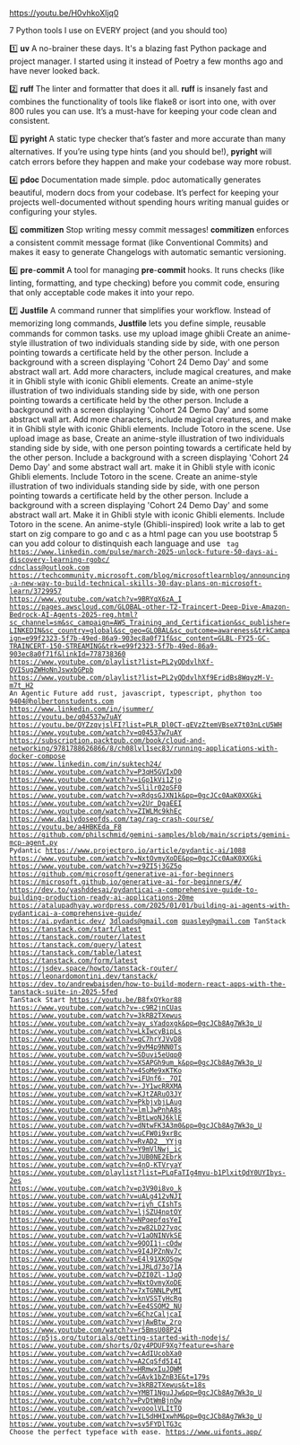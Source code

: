https://youtu.be/H0vhkoXljq0

7 Python tools I use on EVERY project (and you should too)
 
1️⃣ 𝐮𝐯
A no-brainer these days. It's a blazing fast Python package and project manager. I started using it instead of Poetry a few months ago and have never looked back.
 
2️⃣ 𝐫𝐮𝐟𝐟
The linter and formatter that does it all. 𝐫𝐮𝐟𝐟 is insanely fast and combines the functionality of tools like flake8 or isort into one, with over 800 rules you can use. It’s a must-have for keeping your code clean and consistent.
 
3️⃣ 𝐩𝐲𝐫𝐢𝐠𝐡𝐭
A static type checker that’s faster and more accurate than many alternatives. If you’re using type hints (and you should be!), 𝐩𝐲𝐫𝐢𝐠𝐡𝐭 will catch errors before they happen and make your codebase way more robust.
 
4️⃣ 𝐩𝐝𝐨𝐜
Documentation made simple. pdoc automatically generates beautiful, modern docs from your codebase. It’s perfect for keeping your projects well-documented without spending hours writing manual guides or configuring your styles.
 
5️⃣ 𝐜𝐨𝐦𝐦𝐢𝐭𝐢𝐳𝐞𝐧
Stop writing messy commit messages! 𝐜𝐨𝐦𝐦𝐢𝐭𝐢𝐳𝐞𝐧 enforces a consistent commit message format (like Conventional Commits) and makes it easy to generate Changelogs with automatic semantic versioning.
 
6️⃣ 𝐩𝐫𝐞-𝐜𝐨𝐦𝐦𝐢𝐭
A tool for managing 𝐩𝐫𝐞-𝐜𝐨𝐦𝐦𝐢𝐭 hooks. It runs checks (like linting, formatting, and type checking) before you commit code, ensuring that only acceptable code makes it into your repo.
 
7️⃣ 𝐉𝐮𝐬𝐭𝐟𝐢𝐥𝐞
A command runner that simplifies your workflow. Instead of memorizing long commands, 𝐉𝐮𝐬𝐭𝐟𝐢𝐥𝐞 lets you define simple, reusable commands for common tasks.
use my upload image
ghibli
Create an anime-style illustration of two individuals standing side by side, with one person pointing towards a certificate held by the other person. Include a background with a screen displaying 'Cohort 24 Demo Day' and some abstract wall art. Add more characters, include magical creatures, and make it in Ghibli style with iconic Ghibli elements.
Create an anime-style illustration of two individuals standing side by side, with one person pointing towards a certificate held by the other person. Include a background with a screen displaying 'Cohort 24 Demo Day' and some abstract wall art. Add more characters, include magical creatures, and make it in Ghibli style with iconic Ghibli elements. Include Totoro in the scene.
Use upload image as base, Create an anime-style illustration of two individuals standing side by side, with one person pointing towards a certificate held by the other person. Include a background with a screen displaying 'Cohort 24 Demo Day' and some abstract wall art. make it in Ghibli style with iconic Ghibli elements. Include Totoro in the scene.
Create an anime-style illustration of two individuals standing side by side, with one person pointing towards a certificate held by the other person. Include a background with a screen displaying 'Cohort 24 Demo Day' and some abstract wall art. Make it in Ghibli style with iconic Ghibli elements. Include Totoro in the scene.
An anime-style (Ghibli-inspired) look
write a lab to get start on zig
compare to go and c as a html page
can you use bootstrap 5
can you add colour to distinquish each language and use <code> tag 
https://www.linkedin.com/pulse/march-2025-unlock-future-50-days-ai-discovery-learning-rgobc/
cdnclass@outlook.com
https://techcommunity.microsoft.com/blog/microsoftlearnblog/announcing-a-new-way-to-build-technical-skills-30-day-plans-on-microsoft-learn/3729957
https://www.youtube.com/watch?v=9BRYqX6zA_I
https://pages.awscloud.com/GLOBAL-other-T2-Traincert-Deep-Dive-Amazon-Bedrock-AI-Agents-2025-reg.html?sc_channel=sm&sc_campaign=AWS_Training_and_Certification&sc_publisher=LINKEDIN&sc_country=global&sc_geo=GLOBAL&sc_outcome=awareness&trkCampaign=e99f2323-5f7b-49ed-86a9-903ec8a0f71f&sc_content=GLBL-FY25-GC-TRAINCERT-150-STREAMING&trk=e99f2323-5f7b-49ed-86a9-903ec8a0f71f&linkId=778738360
https://www.youtube.com/playlist?list=PL2yQDdvlhXf-QVISugZWHoNnJswxbGPpb
https://www.youtube.com/playlist?list=PL2yQDdvlhXf9EridBs8WqyzM-V-m7t_H2
An Agentic Future
add rust, javascript, typescript, phython too
9404@holbertonstudents.com
https://www.linkedin.com/in/jsummer/
https://youtu.be/q04537w7uAY
https://youtu.be/QYZzqvjslFI?list=PLR_Dl0CT-qEVzZtemVBseX7t03nLcU5WH
https://www.youtube.com/watch?v=q04537w7uAY
https://subscription.packtpub.com/book/cloud-and-networking/9781788626866/8/ch08lvl1sec83/running-applications-with-docker-compose
https://www.linkedin.com/in/suktech24/
https://www.youtube.com/watch?v=P3qH5GVIxD0
https://www.youtube.com/watch?v=iGp1kVi1Zjo
https://www.youtube.com/watch?v=Slilr02pSF0
https://www.youtube.com/watch?v=xRdgsGJXN1k&pp=0gcJCc0AaK0XXGki
https://www.youtube.com/watch?v=v2Ur_DgaEEI
https://www.youtube.com/watch?v=ZIWLMc9khEc
https://www.dailydoseofds.com/tag/rag-crash-course/
https://youtu.be/a4HBKEda_F8
https://github.com/philschmid/gemini-samples/blob/main/scripts/gemini-mcp-agent.py
Pydantic
https://www.projectpro.io/article/pydantic-ai/1088
https://www.youtube.com/watch?v=NxtOvmyXoDE&pp=0gcJCc0AaK0XXGki
https://www.youtube.com/watch?v=z9ZI5j3GZ5o
https://github.com/microsoft/generative-ai-for-beginners
https://microsoft.github.io/generative-ai-for-beginners/#/
https://dev.to/yashddesai/pydanticai-a-comprehensive-guide-to-building-production-ready-ai-applications-20me
https://atalupadhyay.wordpress.com/2025/01/01/building-ai-agents-with-pydanticai-a-comprehensive-guide/
https://ai.pydantic.dev/
3dloads@gmail.com
quasley@gmail.com
TanStack
https://tanstack.com/start/latest
https://tanstack.com/router/latest
https://tanstack.com/query/latest
https://tanstack.com/table/latest
https://tanstack.com/form/latest
https://jsdev.space/howto/tanstack-router/
https://leonardomontini.dev/tanstack/
https://dev.to/andrewbaisden/how-to-build-modern-react-apps-with-the-tanstack-suite-in-2025-5fed
TanStack Start
https://youtu.be/B8fxOYkor88
https://www.youtube.com/watch?v=-c9R2jnCUas
https://www.youtube.com/watch?v=3kRB2TXewus
https://www.youtube.com/watch?v=ay_sYadoxgk&pp=0gcJCb8Ag7Wk3p_U
https://www.youtube.com/watch?v=LkIwcyBipLs
https://www.youtube.com/watch?v=qC7hrYJVvD8
https://www.youtube.com/watch?v=9vM4p9NN0Ts
https://www.youtube.com/watch?v=SDuvi5eUqp0
https://www.youtube.com/watch?v=XSAPGh9um_k&pp=0gcJCb8Ag7Wk3p_U
https://www.youtube.com/watch?v=4SoMe9xKTKo
https://www.youtube.com/watch?v=iFUnf6-_7OI
https://www.youtube.com/watch?v=-JY1wcRRXMA
https://www.youtube.com/watch?v=KJtZARuO3JY
https://www.youtube.com/watch?v=PkbjvbjLAug
https://www.youtube.com/watch?v=lmlJwPnhA8s
https://www.youtube.com/watch?v=BtLwoNJ6klE
https://www.youtube.com/watch?v=dNtwFK3A3m0&pp=0gcJCb8Ag7Wk3p_U
https://www.youtube.com/watch?v=uCFW0i9xrBc
https://www.youtube.com/watch?v=RvAD2__YYjg
https://www.youtube.com/watch?v=Y9mVlNwj_ic
https://www.youtube.com/watch?v=JUB0NE2Ebrk
https://www.youtube.com/watch?v=4nQ-KTVryaY
https://www.youtube.com/playlist?list=PLqFaTIg4myu-b1PlxitQdY0UYIbys-2es
https://www.youtube.com/watch?v=p3V90i8vo_k
https://www.youtube.com/watch?v=uALg412vNJI
https://www.youtube.com/watch?v=riyh_CIshTs
https://www.youtube.com/watch?v=ljSZU4nptOY
https://www.youtube.com/watch?v=NPqepfqsYeI
https://www.youtube.com/watch?v=zw82LD27vqc
https://www.youtube.com/watch?v=V1aONINVkSE
https://www.youtube.com/watch?v=9QQI1j-cOdw
https://www.youtube.com/watch?v=9I4JPZnNv7c
https://www.youtube.com/watch?v=E4l91XKQSgw
https://www.youtube.com/watch?v=iJRLd73o7IA
https://www.youtube.com/watch?v=DZI0Zl-1JqQ
https://www.youtube.com/watch?v=NxtOvmyXoDE
https://www.youtube.com/watch?v=7xTGNNLPyMI
https://www.youtube.com/watch?v=knVSSTyHcRg
https://www.youtube.com/watch?v=Ee4SSOM2_NU
https://www.youtube.com/watch?v=6ChzCaljcaI
https://www.youtube.com/watch?v=vjAwBtw_2ro
https://www.youtube.com/watch?v=r5BmsU08P24
https://p5js.org/tutorials/getting-started-with-nodejs/
https://www.youtube.com/shorts/Ozy4PDUF9Xg?feature=share
https://www.youtube.com/watch?v=cAdIUcobXa0
https://www.youtube.com/watch?v=A2CqSfd5I4I
https://www.youtube.com/watch?v=HRmwxIuJQWM
https://www.youtube.com/watch?v=GAvk1bZnB3E&t=179s
https://www.youtube.com/watch?v=3kRB2TXewus&t=18s
https://www.youtube.com/watch?v=YMBT1NguJJw&pp=0gcJCb8Ag7Wk3p_U
https://www.youtube.com/watch?v=PvDtWmBjnOw
https://www.youtube.com/watch?v=vooolVLItTQ
https://www.youtube.com/watch?v=IL5dHHIxwhM&pp=0gcJCb8Ag7Wk3p_U
https://www.youtube.com/watch?v=sv5FYDlTG3c
Choose the perfect typeface with ease.
https://www.uifonts.app/
